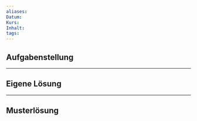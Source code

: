 ```yaml
---
aliases: 
Datum: 
Kurs: 
Inhalt: 
tags:
---
```

## Aufgabenstellung

---
## Eigene Lösung

---
## Musterlösung



